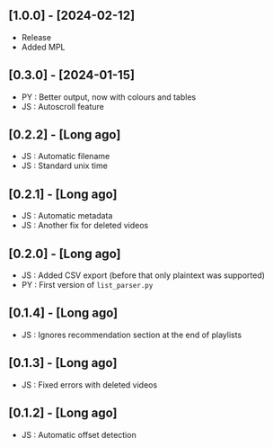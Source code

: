 ## [1.0.0] - [2024-02-12]
- Release
- Added MPL

## [0.3.0] - [2024-01-15]
- PY : Better output, now with colours and tables
- JS : Autoscroll feature

## [0.2.2] - [Long ago]
- JS : Automatic filename
- JS : Standard unix time

## [0.2.1] - [Long ago]
- JS : Automatic metadata
- JS : Another fix for deleted videos

## [0.2.0] - [Long ago]
- JS : Added CSV export (before that only plaintext was supported)
- PY : First version of `list_parser.py`

## [0.1.4] - [Long ago]
- JS : Ignores recommendation section at the end of playlists

## [0.1.3] - [Long ago]
- JS : Fixed errors with deleted videos

## [0.1.2] - [Long ago]
- JS : Automatic offset detection